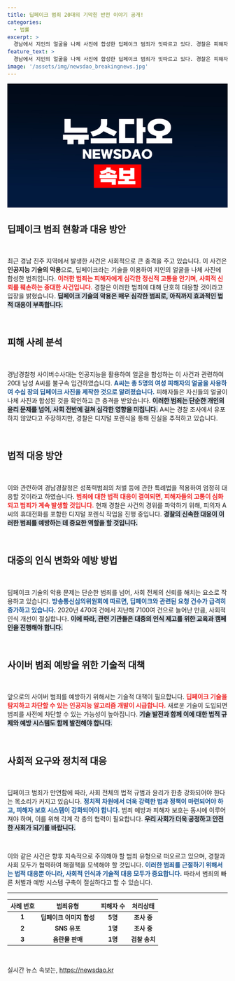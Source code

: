```yaml
---
title: 딥페이크 범죄 20대의 기막힌 반전 이야기 공개!
categories:
  - 법률
excerpt: >
  경남에서 지인의 얼굴을 나체 사진에 합성한 딥페이크 범죄가 잇따르고 있다. 경찰은 피해자 5명을 확인하고, 엄정 대응하겠다고 밝혀 충격 안팎! 클릭해 자세히 알아보세요!
feature_text: >
  경남에서 지인의 얼굴을 나체 사진에 합성한 딥페이크 범죄가 잇따르고 있다. 경찰은 피해자 5명을 확인하고, 엄정 대응하겠다고 밝혀 충격 안팎! 클릭해 자세히 알아보세요!
image: '/assets/img/newsdao_breakingnews.jpg'
---
```


<p><img src="/assets/img/newsdao_breakingnews.jpg" alt="ranknews 속보" /></p>

<h2 data-ke-size="size26">딥페이크 범죄 현황과 대응 방안</h2>

<p data-ke-size="size16">&nbsp;</p>

<p>최근 경남 진주 지역에서 발생한 사건은 사회적으로 큰 충격을 주고 있습니다. 이 사건은 <strong>인공지능 기술의 악용</strong>으로, 딥페이크라는 기술을 이용하여 지인의 얼굴을 나체 사진에 합성한 범죄입니다. <b><span style="color: #ee2323;">이러한 범죄는 피해자에게 심각한 정신적 고통을 안기며, 사회적 신뢰를 훼손하는 중대한 사건입니다.</span></b> 경찰은 이러한 범죄에 대해 단호히 대응할 것이라고 입장을 밝혔습니다. <b><span style="background-color: #21538527;">딥페이크 기술의 악용은 매우 심각한 범죄로, 아직까지 효과적인 법적 대응이 부족합니다.</span></b></p>

<p data-ke-size="size16">&nbsp;</p>

<h2 data-ke-size="size26">피해 사례 분석</h2>

<p data-ke-size="size16">&nbsp;</p>

<p>경남경찰청 사이버수사대는 인공지능을 활용하여 얼굴을 합성하는 이 사건과 관련하여 20대 남성 A씨를 불구속 입건하였습니다. <b><span style="color: #1a5490;">A씨는 총 5명의 여성 피해자의 얼굴을 사용하여 수십 장의 딥페이크 사진을 제작한 것으로 알려졌습니다.</span></b> 피해자들은 자신들의 얼굴이 나체 사진과 합성된 것을 확인하고 큰 충격을 받았습니다. <b><span style="background-color: #21538527;">이러한 범죄는 단순한 개인의 윤리 문제를 넘어, 사회 전반에 걸쳐 심각한 영향을 미칩니다.</span></b> A씨는 경찰 조사에서 유포하지 않았다고 주장하지만, 경찰은 디지털 포렌식을 통해 진실을 추적하고 있습니다.</p>

<p data-ke-size="size16">&nbsp;</p>

<h2 data-ke-size="size26">법적 대응 방안</h2>

<p data-ke-size="size16">&nbsp;</p>

<p>이와 관련하여 경남경찰청은 성폭력범죄의 처벌 등에 관한 특례법을 적용하여 엄정히 대응할 것이라고 하였습니다. <b><span style="color: #ee2323;">범죄에 대한 법적 대응이 결여되면, 피해자들의 고통이 심화되고 범죄가 계속 발생할 것입니다.</span></b> 현재 경찰은 사건의 경위를 파악하기 위해, 피의자 A씨의 휴대전화를 포함한 디지털 포렌식 작업을 진행 중입니다. <b><span style="background-color: #21538527;">경찰의 신속한 대응이 이러한 범죄를 예방하는 데 중요한 역할을 할 것입니다.</span></b></p>

<p data-ke-size="size16">&nbsp;</p>

<h2 data-ke-size="size26">대중의 인식 변화와 예방 방법</h2>

<p data-ke-size="size16">&nbsp;</p>

<p>딥페이크 기술의 악용 문제는 단순한 범죄를 넘어, 사회 전체의 신뢰를 해치는 요소로 작용하고 있습니다. <b><span style="color: #1a5490;">방송통신심의위원회에 따르면, 딥페이크와 관련된 요청 건수가 급격히 증가하고 있습니다.</span></b> 2020년 470여 건에서 지난해 7100여 건으로 늘어난 만큼, 사회적 인식 개선이 절실합니다. <b><span style="background-color: #21538527;">이에 따라, 관련 기관들은 대중의 인식 제고를 위한 교육과 캠페인을 진행해야 합니다.</span></b> </p>

<p data-ke-size="size16">&nbsp;</p>

<h2 data-ke-size="size26">사이버 범죄 예방을 위한 기술적 대책</h2>

<p data-ke-size="size16">&nbsp;</p>

<p>앞으로의 사이버 범죄를 예방하기 위해서는 기술적 대책이 필요합니다. <b><span style="color: #ee2323;">딥페이크 기술을 탐지하고 차단할 수 있는 인공지능 알고리즘 개발이 시급합니다.</span></b> 새로운 기술이 도입되면 범죄를 사전에 차단할 수 있는 가능성이 높아집니다. <b><span style="background-color: #21538527;">기술 발전과 함께 이에 대한 법적 규제와 예방 시스템도 함께 발전해야 합니다.</span></b></p>

<p data-ke-size="size16">&nbsp;</p>

<h2 data-ke-size="size26">사회적 요구와 정치적 대응</h2>

<p data-ke-size="size16">&nbsp;</p>

<p>딥페이크 범죄가 만연함에 따라, 사회 전체의 법적 규범과 윤리가 한층 강화되어야 한다는 목소리가 커지고 있습니다. <b><span style="color: #1a5490;">정치적 차원에서 더욱 강력한 법과 정책이 마련되어야 하고, 피해자 보호 시스템이 강화되어야 합니다.</span></b> 범죄 예방과 피해자 보호는 동시에 이루어져야 하며, 이를 위해 각계 각 층의 협력이 필요합니다. <b><span style="background-color: #21538527;">우리 사회가 더욱 공정하고 안전한 사회가 되기를 바랍니다.</span></b></p>

<p data-ke-size="size16">&nbsp;</p>

<p>이와 같은 사건은 향후 지속적으로 주의해야 할 범죄 유형으로 떠오르고 있으며, 경찰과 사회 모두가 협력하여 해결책을 모색해야 할 것입니다. <b><span style="color: #1a5490;">이러한 범죄를 근절하기 위해서는 법적 대응뿐 아니라, 사회적 인식과 기술적 대응 모두가 중요합니다.</span></b> 따라서 범죄의 빠른 처벌과 예방 시스템 구축이 절실하다고 할 수 있습니다. </p>

<hr>

<table style="width: 100%;">
    <thead>
        <tr>
            <th style="text-align: center;">사례 번호</th>
            <th style="text-align: center;">범죄유형</th>
            <th style="text-align: center;">피해자 수</th>
            <th style="text-align: center;">처리상태</th>
        </tr>
    </thead>
    <tbody>
        <tr>
            <td style="text-align: center; height: 17px;"><b>1</b></td>
            <td style="text-align: center; height: 17px;"><b>딥페이크 이미지 합성</b></td>
            <td style="text-align: center; height: 17px;"><b>5명</b></td>
            <td style="text-align: center; height: 17px;"><b>조사 중</b></td>
        </tr>
        <tr>
            <td style="text-align: center; height: 17px;"><b>2</b></td>
            <td style="text-align: center; height: 17px;"><b>SNS 유포</b></td>
            <td style="text-align: center; height: 17px;"><b>1명</b></td>
            <td style="text-align: center; height: 17px;"><b>조사 중</b></td>
        </tr>
        <tr>
            <td style="text-align: center; height: 17px;"><b>3</b></td>
            <td style="text-align: center; height: 17px;"><b>음란물 판매</b></td>
            <td style="text-align: center; height: 17px;"><b>1명</b></td>
            <td style="text-align: center; height: 17px;"><b>검찰 송치</b></td>
        </tr>
    </tbody>
</table>

<p data-ke-size="size16">&nbsp;</p>
실시간 뉴스 속보는, <a href="https://newsdao.kr" rel="dofollow">https://newsdao.kr</a>



